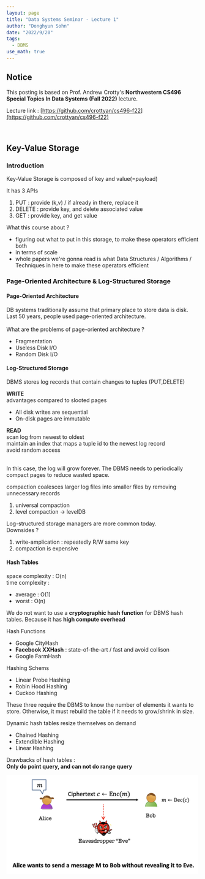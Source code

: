 ```yaml
---
layout: page
title: "Data Systems Seminar - Lecture 1"
author: "Donghyun Sohn"
date: "2022/9/20"
tags:
  - DBMS
use_math: true
---
```


## Notice

This posting is based on Prof. Andrew Crotty's <b>Northwestern CS496 Special Topics In Data Systems (Fall 2022)</b> lecture. <br>

Lecture link : [https://github.com/crottyan/cs496-f22](https://github.com/crottyan/cs496-f22)

<br>

## Key-Value Storage
### Introduction
Key-Value Storage is composed of key and value(=payload) <br>

It has 3 APIs

1. PUT : provide (k,v) / if already in there, replace it
2. DELETE : provide key, and delete associated value
3. GET : provide key, and get value

What this course about ? <br>
- figuring out what to put in this storage, to make these operators efficient both
- in terms of scale
- whole papers we're gonna read is what Data Structures / Algorithms / Techniques in here to make these operators efficient 

### Page-Oriented Architecture & Log-Structured Storage
#### Page-Oriented Architecture
DB systems traditionally assume that primary place to store data is disk. Last 50 years, people used page-oriented architecture. 
<br><br>
What are the problems of page-oriented architecture ? <br>
- Fragmentation
- Useless Disk I/O
- Random Disk I/O

#### Log-Structured Storage
DBMS stores log records that contain changes to tuples (PUT,DELETE)

<b>WRITE</b><br>
advantages compared to slooted pages 
- All disk writes are sequential
- On-disk pages are immutable

<b>READ</b><br>
scan log from newest to oldest<br>
maintain an index that maps a tuple id to the newest log record <br>
avoid random access <br><br>

In this case, the log will grow forever. The DBMS needs to periodically compact pages to reduce wasted space. <br>

compaction coalesces larger log files into smaller files by removing unnecessary records
1. universal compaction
2. level compaction -> levelDB
   
Log-structured storage managers are more common today. <br>
Downsides ? 
1. write-amplication : repeatedly R/W same key
2. compaction is expensive

#### Hash Tables

space complexity : O(n) <br>
time complexity : 
- average : O(1)
- worst : O(n)

We do not want to use a <b>cryptographic hash function</b> for DBMS hash tables. Because it has <b>high compute overhead</b> <br>

Hash Functions
- Google CityHash
- <b>Facebook XXHash</b> : state-of-the-art / fast and avoid collison
- Google FarmHash

Hashing Schems 
- Linear Probe Hashing
- Robin Hood Hashing
- Cuckoo Hashing

These three require the DBMS to know the number of elements it wants to store. Otherwise, it must rebuild the table if it needs to grow/shrink in size. <br>

Dynamic hash tables resize themselves on demand
- Chained Hashing
- Extendible Hashing
- Linear Hashing
  
Drawbacks of hash tables :<br>
<b>Only do point query, and can not do range query</b>


<img src = "./lecture_1/figure1.png" width = "500">
